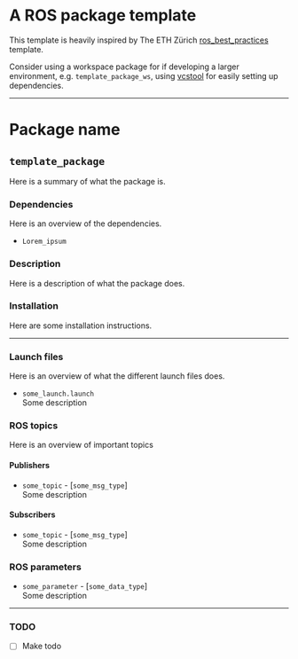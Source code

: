 # A ROS package template

This template is heavily inspired by The ETH Zürich [ros_best_practices](https://github.com/leggedrobotics/ros_best_practices) template.

Consider using a workspace package for if developing a larger environment, e.g. `template_package_ws`, using [vcstool](https://github.com/dirk-thomas/vcstool) for easily setting up dependencies.

---

# Package name

## `template_package`

Here is a summary of what the package is.

### **Dependencies**

Here is an overview of the dependencies.

* `Lorem_ipsum`

### **Description**

Here is a description of what the package does.

### **Installation**

Here are some installation instructions.

---

### **Launch files**

Here is an overview of what the different launch files does.

* `some_launch.launch`  
  Some description

### **ROS topics**

Here is an overview of important topics

#### Publishers

* `some_topic` - [`some_msg_type`]  
  Some description

#### Subscribers

* `some_topic` - [`some_msg_type`]  
  Some description

### **ROS parameters**

* `some_parameter` - [`some_data_type`]  
  Some description

---

### TODO

* [ ] Make todo
